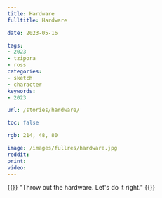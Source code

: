 ```yaml
---
title: Hardware
fulltitle: Hardware

date: 2023-05-16

tags:
- 2023
- tzipora
- ross
categories:
- sketch
- character
keywords:
- 2023

url: /stories/hardware/

toc: false

rgb: 214, 48, 80

image: /images/fullres/hardware.jpg
reddit:
print:
video:
---
```

{{<hint caption>}}
"Throw out the hardware. Let's do it right."
{{</hint>}}